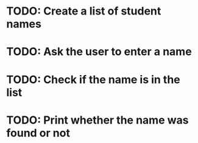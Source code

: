 # TODO: Create a list of student names
# TODO: Ask the user to enter a name
# TODO: Check if the name is in the list
# TODO: Print whether the name was found or not
